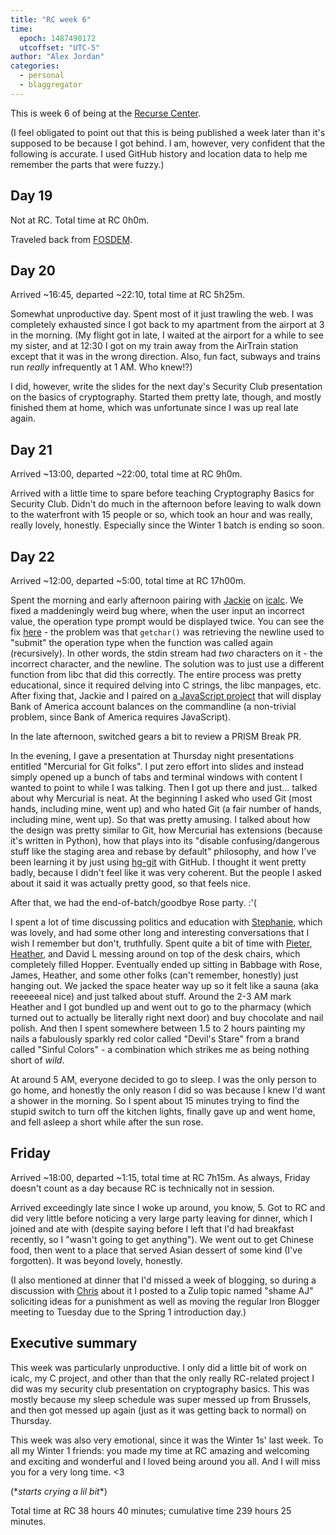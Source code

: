 ```yaml
---
title: "RC week 6"
time:
  epoch: 1487490172
  utcoffset: "UTC-5"
author: "Alex Jordan"
categories:
  - personal
  - blaggregator
---
```


This is week 6 of being at the [Recurse Center][]. 

(I feel obligated to point out that this is being published a week later than it's supposed to be because I got behind. I am, however, very confident that the following is accurate. I used GitHub history and location data to help me remember the parts that were fuzzy.)

<script async defer src="https://www.recurse-scout.com/loader.js?t=3d49e64361d4b897ffd2fd56dcd93ca4"></script>

## Day 19

Not at RC. Total time at RC 0h0m.

Traveled back from [FOSDEM][].

## Day 20

Arrived ~16:45, departed ~22:10, total time at RC 5h25m.

Somewhat unproductive day. Spent most of it just trawling the web. I was completely exhausted since I got back to my apartment from the airport at 3 in the morning. (My flight got in late, I waited at the airport for a while to see my sister, and at 12:30 I got on my train away from the AirTrain station except that it was in the wrong direction. Also, fun fact, subways and trains run _really_ infrequently at 1 AM. Who knew!?)

I did, however, write the slides for the next day's Security Club presentation on the basics of cryptography. Started them pretty late, though, and mostly finished them at home, which was unfortunate since I was up real late again.

## Day 21

Arrived ~13:00, departed ~22:00, total time at RC 9h0m.

Arrived with a little time to spare before teaching Cryptography Basics for Security Club. Didn't do much in the afternoon before leaving to walk down to the waterfront with 15 people or so, which took an hour and was really, really lovely, honestly. Especially since the Winter 1 batch is ending so soon.

## Day 22

Arrived ~12:00, departed ~5:00, total time at RC 17h00m.

Spent the morning and early afternoon pairing with [Jackie][] on [icalc][]. We fixed a maddeningly weird bug where, when the user input an incorrect value, the operation type prompt would be displayed twice. You can see the fix [here][icalcbug] - the problem was that `getchar()` was retrieving the newline used to "submit" the operation type when the function was called again (recursively). In other words, the stdin stream had _two_ characters on it - the incorrect character, and the newline. The solution was to just use a different function from libc that did this correctly. The entire process was pretty educational, since it required delving into C strings, the libc manpages, etc. After fixing that, Jackie and I paired on [a JavaScript project][bank-prettify] that will display Bank of America account balances on the commandline (a non-trivial problem, since Bank of America requires JavaScript).

In the late afternoon, switched gears a bit to review a PRISM Break PR.

In the evening, I gave a presentation at Thursday night presentations entitled "Mercurial for Git folks". I put zero effort into slides and instead simply opened up a bunch of tabs and terminal windows with content I wanted to point to while I was talking. Then I got up there and just... talked about why Mercurial is neat. At the beginning I asked who used Git (most hands, including mine, went up) and who hated Git (a fair number of hands, including mine, went up). So that was pretty amusing. I talked about how the design was pretty similar to Git, how Mercurial has extensions (because it's written in Python), how that plays into its "disable confusing/dangerous stuff like the staging area and rebase by default" philosophy, and how I've been learning it by just using [hg-git][] with GitHub. I thought it went pretty badly, because I didn't feel like it was very coherent. But the people I asked about it said it was actually pretty good, so that feels nice.

After that, we had the end-of-batch/goodbye Rose party. :'(

I spent a lot of time discussing politics and education with [Stephanie][], which was lovely, and had some other long and interesting conversations that I wish I remember but don't, truthfully. Spent quite a bit of time with [Pieter][], [Heather][], and David L messing around on top of the desk chairs, which completely filled Hopper. Eventually ended up sitting in Babbage with Rose, James, Heather, and some other folks (can't remember, honestly) just hanging out. We jacked the space heater way up so it felt like a sauna (aka reeeeeeal nice) and just talked about stuff. Around the 2-3 AM mark Heather and I got bundled up and went out to go to the pharmacy (which turned out to actually be literally right next door) and buy chocolate and nail polish. And then I spent somewhere between 1.5 to 2 hours painting my nails a fabulously sparkly red color called "Devil's Stare" from a brand called "Sinful Colors" - a combination which strikes me as being nothing short of _wild_.

At around 5 AM, everyone decided to go to sleep. I was the only person to go home, and honestly the only reason I did so was because I knew I'd want a shower in the morning. So I spent about 15 minutes trying to find the stupid switch to turn off the kitchen lights, finally gave up and went home, and fell asleep a short while after the sun rose.


## Friday

Arrived ~18:00, departed ~1:15, total time at RC 7h15m. As always, Friday doesn't count as a day because RC is technically not in session.

Arrived exceedingly late since I woke up around, you know, 5. Got to RC and did very little before noticing a very large party leaving for dinner, which I joined and ate with (despite saying before I left that I'd had breakfast recently, so I "wasn't going to get anything"). We went out to get Chinese food, then went to a place that served Asian dessert of some kind (I've forgotten). It was beyond lovely, honestly.

(I also mentioned at dinner that I'd missed a week of blogging, so during a discussion with [Chris][] about it I posted to a Zulip topic named "shame AJ" soliciting ideas for a punishment as well as moving the regular Iron Blogger meeting to Tuesday due to the Spring 1 introduction day.)

## Executive summary

This week was particularly unproductive. I only did a little bit of work on icalc, my C project, and other than that the only really RC-related project I did was my security club presentation on cryptography basics. This was mostly because my sleep schedule was super messed up from Brussels, and then got messed up again (just as it was getting back to normal) on Thursday.

This week was also very emotional, since it was the Winter 1s' last week. To all my Winter 1 friends: you made my time at RC amazing and welcoming and exciting and wonderful and I loved being around you all. And I will miss you for a very long time. <3

(\*_starts crying a lil bit_\*)

Total time at RC 38 hours 40 minutes; cumulative time 239 hours 25 minutes.

 [Recurse Center]: https://recurse.com
 [FOSDEM]: https://fosdem.org/2017/
 [Jackie]: https://github.com/Jmeggesto
 [icalc]: https://github.com/strugee/icalc
 [icalcbug]: https://github.com/strugee/icalc/commit/fb20487c5385cb0ae6192cd6540c98fbd82ff2d0#diff-2045016cb90d1e65d71c2407a2570927
 [bank-prettify]: https://github.com/Jmeggesto/bank-prettify
 [hg-git]: https://hg-git.github.io/
 [Stephanie]: https://github.com/steph-rage
 [Pieter]: https://github.com/inytar
 [Heather]: https://github.com/heatherbooker
 [Chris]: https://github.com/chirs

